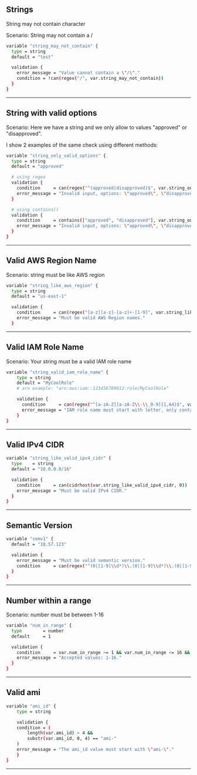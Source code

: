 



## Strings

String may not contain character

Scenario: String may not contain a /


```bash
variable "string_may_not_contain" {
  type = string
  default = "test"

  validation {
    error_message = "Value cannot contain a \"/\"."
    condition = !can(regex("/", var.string_may_not_contain))
  }
}
```



__________________________________________________________________________________________



## String with valid options

Scenario: Here we have a string and we only allow to values "approved" or "disapproved".

I show 2 examples of the same check using different methods:


```bash
variable "string_only_valid_options" {
  type = string
  default = "approved"

  # using regex
  validation {
    condition     = can(regex("^(approved|disapproved)$", var.string_only_valid_options))
    error_message = "Invalid input, options: \"approved\", \"disapproved\"."
  }

  # using contains()
  validation {
    condition     = contains(["approved", "disapproved"], var.string_only_valid_options)
    error_message = "Invalid input, options: \"approved\", \"disapproved\"."
  }
}
```



__________________________________________________________________________________________



## Valid AWS Region Name

Scenario: string must be like AWS region



```bash
variable "string_like_aws_region" {
  type = string
  default = "us-east-1"

  validation {
    condition     = can(regex("[a-z][a-z]-[a-z]+-[1-9]", var.string_like_aws_region))
    error_message = "Must be valid AWS Region names."
  }
```



__________________________________________________________________________________________



## Valid IAM Role Name

Scenario: Your string must be a valid IAM role name


```bash
variable "string_valid_iam_role_name" {
    type = string
    default = "MyCoolRole"
    # arn example: "arn:aws:iam::123456789012:role/MyCoolRole"

    validation {
      condition     = can(regex("^[a-zA-Z][a-zA-Z\\-\\_0-9]{1,64}$", var.string_valid_iam_role_name))
      error_message = "IAM role name must start with letter, only contain letters, numbers, dashes, or underscores and must be between 1 and 64 characters."
    }
}
```



__________________________________________________________________________________________



## Valid IPv4 CIDR



```bash
variable "string_like_valid_ipv4_cidr" {
  type    = string
  default = "10.0.0.0/16"

  validation {
    condition     = can(cidrhost(var.string_like_valid_ipv4_cidr, 0))
    error_message = "Must be valid IPv4 CIDR."
  }
}
```



__________________________________________________________________________________________



## Semantic Version



```bash
variable "semv1" {
  default = "10.57.123"

  validation {
    error_message = "Must be valid semantic version."
    condition     = can(regex("^(0|[1-9]\\d*)\\.(0|[1-9]\\d*)\\.(0|[1-9]\\d*)(?:-((?:0|[1-9]\\d*|\\d*[a-zA-Z-][0-9a-zA-Z-]*)(?:\\.(?:0|[1-9]\\d*|\\d*[a-zA-Z-][0-9a-zA-Z-]*))*))?(?:\\+([0-9a-zA-Z-]+(?:\\.[0-9a-zA-Z-]+)*))?$", var.semv1))
  }
}
```



__________________________________________________________________________________________



## Number within a range

Scenario: number must be between 1-16


```bash
variable "num_in_range" {
  type        = number
  default     = 1

  validation {
    condition     = var.num_in_range >= 1 && var.num_in_range <= 16 && floor(var.num_in_range) == var.num_in_range
    error_message = "Accepted values: 1-16."
  }
}
```



__________________________________________________________________________________________



## Valid ami


```bash
variable "ami_id" {
    type = string

    validation {
    condition = (
        length(var.ami_id) > 4 &&
        substr(var.ami_id, 0, 4) == "ami-"
    )
    error_message = "The ami_id value must start with \"ami-\"."
    }
}
```



__________________________________________________________________________________________
